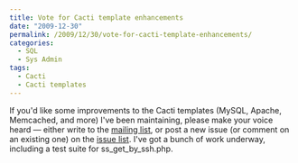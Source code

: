 ```yaml
---
title: Vote for Cacti template enhancements
date: "2009-12-30"
permalink: /2009/12/30/vote-for-cacti-template-enhancements/
categories:
  - SQL
  - Sys Admin
tags:
  - Cacti
  - Cacti templates
---
```

If you'd like some improvements to the Cacti templates (MySQL, Apache, Memcached, and more) I've been maintaining, please make your voice heard &#8212; either write to the [mailing list][1], or post a new issue (or comment on an existing one) on the [issue list][2]. I've got a bunch of work underway, including a test suite for ss\_get\_by_ssh.php.

 [1]: http://groups.google.com/group/better-cacti-templates
 [2]: http://code.google.com/p/mysql-cacti-templates/issues/list

